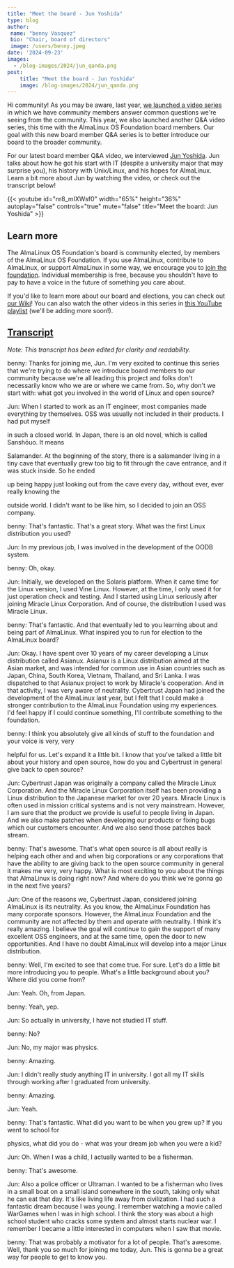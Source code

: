 ```yaml
---
title: "Meet the board - Jun Yoshida"
type: blog
author: 
 name: "benny Vasquez"
 bio: "Chair, board of directors"
 image: /users/benny.jpeg
date: '2024-09-23'
images:
  - /blog-images/2024/jun_qanda.png
post:
    title: "Meet the board - Jun Yoshida"
    image: /blog-images/2024/jun_qanda.png
---
```



Hi community! As you may be aware, last year, [we launched a video series](https://almalinux.org/blog/2024-01-16-video-contributions/) in which we have community members answer common questions we're seeing from the community. This year, we also launched another Q&A video series, this time with the AlmaLinux OS Foundation board members. Our goal with this new board member Q&A series is to better introduce our board to the broader community.

For our latest board member Q&A video, we interviewed [Jun Yoshida](https://www.linkedin.com/in/jun-yoshida-6b4b5a16/). Jun talks about how he got his start with IT (despite a university major that may surprise you), his history with Unix/Linux, and his hopes for AlmaLinux. Learn a bit more about Jun by watching the video, or check out the transcript below!

{{< youtube id="nr8_mIXWsf0" width="65%" height="36%" autoplay="false" controls="true" mute="false" title="Meet the board: Jun Yoshida" >}}

## Learn more

The AlmaLinux OS Foundation's board is community elected, by members of the AlmaLinux OS Foundation. If you use AlmaLinux, contribute to AlmaLinux, or support AlmaLinux in some way, we encourage you to [join the foundation](/members/). Individual membership is free, because you shouldn't have to pay to have a voice in the future of something you care about. 

If you'd like to learn more about our board and elections, you can check out [our Wiki](https://wiki.almalinux.org/election2023.html)! You can also watch the other videos in this series in [this YouTube playlist](https://www.youtube.com/playlist?list=PLqKzWfm6zyluP2R_6MTPvYJt20bwitQZJ) (we'll be adding more soon!).

## <u>Transcript</u>

_Note: This transcript has been edited for clarity and readability._

benny: Thanks for joining me, Jun. I'm very excited to continue this series that we're trying to do where we introduce board members to our community because we're all leading this project and folks don't necessarily know who we are or where we came from. So, why don't we start with: what got you involved in the world of Linux and open source?

Jun: When I started to work as an IT engineer, most companies made everything by themselves. OSS was usually not included in their products. I had put myself

in such a closed world. In Japan, there is an old novel, which is called Sanshōuo. It means

Salamander. At the beginning of the story, there is a salamander living in a tiny cave that eventually grew too big to fit through the cave entrance, and it was stuck inside. So he ended

up being happy just looking out from the cave every day, without ever, ever really knowing the

outside world. I didn't want to be like him, so I decided to join an OSS company.

benny: That's fantastic. That's a great story. What was the first Linux distribution you used?

Jun: In my previous job, I was involved in the development of the OODB system.

benny: Oh, okay.

Jun: Initially, we developed on the Solaris platform. When it came time for the Linux version, I used Vine Linux. However, at the time, I only used it for just operation check and testing. And I started using Linux seriously after joining Miracle Linux Corporation. And of course, the distribution I used was Miracle Linux.

benny: That's fantastic. And that eventually led to you learning about and being part of AlmaLinux. What inspired you to run for election to the AlmaLinux board?

Jun: Okay. I have spent over 10 years of my career developing a Linux distribution called Asianux. Asianux is a Linux distribution aimed at the Asian market, and was intended for common use in Asian countries such as Japan, China, South Korea, Vietnam, Thailand, and Sri Lanka. I was dispatched to that Asianux project to work by Miracle's cooperation. And in that activity, I was very aware of neutrality. Cybertrust Japan had joined the development of the AlmaLinux last year, but I felt that I could make a stronger contribution to the AlmaLinux Foundation using my experiences. I'd feel happy if I could continue something, I'll contribute something to the foundation.

benny: I think you absolutely give all kinds of stuff to the foundation and your voice is very, very

helpful for us. Let's expand it a little bit. I know that you've talked a little bit about your history and open source, how do you and Cybertrust in general give back to open source?

Jun: Cybertrust Japan was originally a company called the Miracle Linux Corporation. And the Miracle Linux Corporation itself has been providing a Linux distribution to the Japanese market for over 20 years. Miracle Linux is often used in mission critical systems and is not very mainstream. However, I am sure that the product we provide is useful to people living in Japan. And we also make patches when developing our products or fixing bugs which our customers encounter. And we also send those patches back stream.

benny: That's awesome. That's what open source is all about really is helping each other and and when big corporations or any corporations that have the ability to are giving back to the open source community in general it makes me very, very happy. What is most exciting to you about the things that AlmaLinux is doing right now? And where do you think we're gonna go in the next five years?

Jun: One of the reasons we, Cybertrust Japan, considered joining AlmaLinux is its neutrality. As you know, the AlmaLinux Foundation has many corporate sponsors. However, the AlmaLinux Foundation and the community are not affected by them and operate with neutrality. I think it's really amazing. I believe the goal will continue to gain the support of many excellent OSS engineers, and at the same time, open the door to new opportunities. And I have no doubt AlmaLinux will develop into a major Linux distribution.

benny: Well, I'm excited to see that come true. For sure. Let's do a little bit more introducing you to people. What's a little background about you? Where did you come from?

Jun: Yeah. Oh, from Japan.

benny: Yeah, yep.

Jun: So actually in university, I have not studied IT stuff.

benny: No?

Jun: No, my major was physics.

benny: Amazing.

Jun: I didn't really study anything IT in university. I got all my IT skills through working after I graduated from university.

benny: Amazing.

Jun: Yeah.

benny: That's fantastic. What did you want to be when you grew up? If you went to school for

physics, what did you do - what was your dream job when you were a kid?

Jun: Oh. When I was a child, I actually wanted to be a fisherman.

benny: That's awesome.

Jun: Also a police officer or Ultraman. I wanted to be a fisherman who lives in a small boat on a small island somewhere in the south, taking only what he can eat that day. It's like living life away from civilization. I had such a fantastic dream because I was young. I remember watching a movie called WarGames when I was in high school. I think the story was about a high school student who cracks some system and almost starts nuclear war. I remember I became a little interested in computers when I saw that movie.

benny: That was probably a motivator for a lot of people. That's awesome. Well, thank you so much for joining me today, Jun. This is gonna be a great way for people to get to know you.
